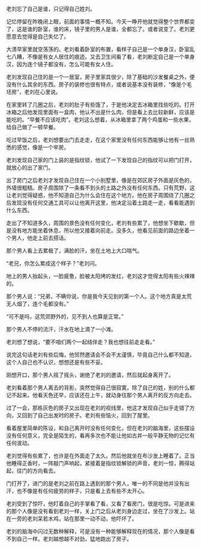老刘忘了自己是谁，只记得自己姓刘。

记忆停留在昨晚闭上眼，前面的事情一概不知。今天一睁开他就觉得整个世界都变了，这是谁的卧室，谁的床，镜子里的男人是谁，全都忘了。或者说变了。老刘更愿意去觉得是自己失忆了。

大清早家里就空荡荡的。老刘看着卧室的布置，看样子自己是一个单身汉，卧室乱七八糟，不像是有女人居住的痕迹。又去卫生间看了看，老刘断定自己是一个单身汉，因为连个镜子都没有，怎么可能有女人住。

老刘发现自己住的是一个一居室，房子里家具很少，除了基础的沙发餐桌之外，便没有什么其余的东西。房子的装修也很有特点，或者说基本没有装修，“像是个毛坯房”，老刘在心里说。

在家里转了几圈之后，老刘的肚子有些饿了，于是他决定去冰箱里找些吃的。打开冰箱之后他发现里面有一盒肉，他认不出是什么肉，但是看上去比较新鲜，应该是能吃的。“早餐不应该吃肉”。老刘这么想着，从冰箱里拿了两个鸡蛋和一些水果，给自己做了一顿早餐。

吃过早饭之后，老刘想要出门去走走，在这个家里没有任何东西能够让他有一丝熟悉的感觉，像是一个牢房。

老刘发现自己家的门上装的是指纹锁，他试了一下发现自己的指纹可以把门打开，就放心的出了家门。

出了房门之后老刘才发现自己住在一个小别墅里，像是在郊区房子外面是灰色的，外墙很粗糙。房子周围除了一条看不到头的土路之外没有任何东西。只有荒野，这让老刘觉得疑惑，他不知道自己为什么会住在这个地方。他在房子周围绕了几圈之后发现没有任何交通工具可以让他离开这里，他决定沿着土路走一走，看看能遇到什么东西。

走出了不知道多久，周围的景色没有任何变化，老刘有些累了，他想坐下歇歇，但是没有地方能坐着休息，所以他又接着向前走。没多久，他看见前面的路边坐着一个男人，他走上前去搭话。

那个男人看上去累极了，满脸的汗，坐在土地上大口喘气。

“老兄，你怎么累成这个样子？”老刘问。

地上的男人抬起头，一脸疲惫，脸被太阳烤的发红，老刘这才觉得太阳有些火辣辣的。

那个男人说：“兄弟，不瞒你说，你是我今天见到的第一个人。这个地方真是太荒无人烟了，连个毛都没有。”

“可不是吗，这荒郊野外的，见不到人也算是正常。”

那个男人不停的流汗，汗水在地上滴了一小滩。

老刘想了想说，“要不咱们两个一起结伴走？我也想往前走走看。”

说完这句话老刘有些后悔，他贸然邀请会不会不太谨慎，毕竟自己什么都不知道，这个人自己也不认识，想想还是有些不妥。

刚想开口，那个男人摇了摇头，谢绝了老刘的邀请，然后就起身离开了。

老刘看着那个男人离去的背影，突然觉得自己很寂寞，除了自己的姓，别的什么都记不起来。他看天色还早，应该还在上午，就动身往那个男人离开的反方向走去。

过了一会，那栋灰色的房子又出现在老刘的视线里，他这才发现自己似乎走错了方向，又回到了自己出发时的房子。老刘有些恼火，回到了屋里。

看着屋里简单的陈设，和自己离开时没有任何变化，但在老刘的脑海里，这些摆设没有任何意义，完全是陌生的，看再多次也不能让他如古井一般平静无物的记忆有任何波动。

老刘觉得有些累了，也许是在外面走了太久。然后他就坐在布沙发上睡着了。正当他睡得正香时，一阵敲门声响起，紧接着是指纹锁解锁的声音，老刘一惊，腾得站起，往门的方向看去。

门打开了，进门的是老刘之前在路上遇到的那个男人，唯一的不同是他并没有出汗，也不像是有任何疲劳的样子，只是看上去有些不太开心。

老刘受到了惊吓，他盯着自己的手掌看了看，又看了看房门，很是吃惊。可是进来的那个人像是没有看到老刘一样，关上门之后从老刘身边走过，坐在了沙发上。站在一旁的老刘呆若木鸡，站在那里一动不动，他吓坏了。

老刘的脑海中闪过无数种解释，可是没有一种能够解释现在的情况，那个人像是看不到自己一样。老刘越想越不对劲，猛地跑出了房子。

